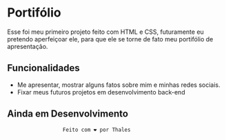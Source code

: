 # Portifólio

 Esse foi meu primeiro projeto feito com HTML e CSS, futuramente eu pretendo aperfeiçoar ele,
 para que ele se torne de fato meu portifólio de apresentação.

 ## Funcionalidades

 - Me apresentar, mostrar alguns fatos sobre mim e minhas redes sociais.
 - Fixar meus futuros projetos em desenvolvimento back-end

## Ainda em Desenvolvimento ##

                      Feito com ❤️ por Thales
